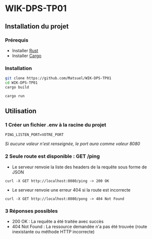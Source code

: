 # WIK-DPS-TP01
## Installation du projet

### Prérequis
- Installer [Rust](https://www.rust-lang.org/tools/install)
- Installer [Cargo](https://doc.rust-lang.org/cargo/getting-started/installation.html)

### Installation
```bash
git clone https://github.com/Matsuel/WIK-DPS-TP01
cd WIK-DPS-TP01
cargo build
```
```bash
cargo run
```

## Utilisation

### 1 Créer un fichier .env à la racine du projet
```
PING_LISTEN_PORT=VOTRE_PORT
```
*Si aucune valeur n'est renseignée, le port aura comme valeur 8080*

### 2 Seule route est disponible : GET /ping
- Le serveur renvoie la liste des headers de la requête sous forme de JSON
```
curl -X GET http://localhost:8080/ping -> 200 OK
```

- Le serveur renvoie une erreur 404 si la route est incorrecte
```
curl -X GET http://localhost:8080/pong -> 404 Not Found
```

### 3 Réponses possibles
- 200 OK : La requête a été traitée avec succès
- 404 Not Found : La ressource demandée n'a pas été trouvée (route inexistante ou méthode HTTP incorrecte)

